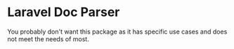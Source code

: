 # Laravel Doc Parser

You probably don't want this package as it has specific use cases and does not meet the needs of most.

